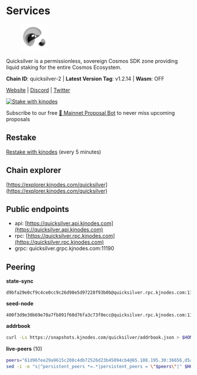 # Services

<figure><img src="https://raw.githubusercontent.com/kj89/cosmos-images/main/logos/quicksilver.png" alt=""><figcaption></figcaption></figure>

Quicksilver is a permissionless, sovereign Cosmos SDK zone providing liquid staking for the entire Cosmos Ecosystem.

**Chain ID**: quicksilver-2 | **Latest Version Tag**: v1.2.14 | **Wasm**: OFF

[Website](https://quicksilver.zone) | [Discord](https://discord.gg/quicksilverprotocol) | [Twitter](https://twitter.com/quicksilverzone)

[![Stake with kjnodes](https://i.ibb.co/cr44Q8j/button-stake-with-kjnodes.png)](https://restake.app/quicksilver/quickvaloper1fqfgpwdngmmay6ah7mg9y4k7ayykpzu6l3ht2m)

Subscribe to our free [🤖 Mainnet Proposal Bot](https://t.me/kjnodes_proposal_bot) to never miss upcoming proposals

## Restake

[Restake with kjnodes](https://restake.app/quicksilver/quickvaloper1fqfgpwdngmmay6ah7mg9y4k7ayykpzu6l3ht2m) (every 5 minutes)
## Chain explorer
[https://explorer.kjnodes.com/quicksilver](https://explorer.kjnodes.com/quicksilver)

## Public endpoints

* api: [https://quicksilver.api.kjnodes.com](https://quicksilver.api.kjnodes.com)
* rpc: [https://quicksilver.rpc.kjnodes.com](https://quicksilver.rpc.kjnodes.com)
* grpc: quicksilver.grpc.kjnodes.com:11190

## Peering

**state-sync**

```text
d9bfa29e0cf9c4ce0cc9c26d98e5d97228f93b0b@quicksilver.rpc.kjnodes.com:11156
```

**seed-node**

```text
400f3d9e30b69e78a7fb891f60d76fa3c73f0ecc@quicksilver.rpc.kjnodes.com:11159
```

**addrbook**
```bash
curl -Ls https://snapshots.kjnodes.com/quicksilver/addrbook.json > $HOME/.quicksilverd/config/addrbook.json
```

**live-peers** (10)
```bash
peers="61d96fee29a9615c208c4db72526d23b45094cb4@65.108.195.30:36656,d5a9c9ae08f0d30e36c8f64eca046fc52b00561e@65.109.92.160:26656,185f80586290dcd53db67ebc2da1e146e291bcd6@148.251.13.186:11156,71d1e3336f41475c3dfc247aa77a8842a24c369a@144.91.80.32:11656,04dcb466b6804e6a57b7f9188b90f5bdc17037c0@108.165.178.242:26654,bbb6a02a90ef98975525d9bd7137511e18edddc1@141.95.99.81:26656,0a226e70ceb7a4123e66216d1ed83ef22ed8a187@185.119.118.118:2000,2309e82e7200ac8a81f1e1f57b3ee604a20af853@51.79.177.229:26667,c124ce0b508e8b9ed1c5b6957f362225659b5343@134.65.192.12:26656,d9bfa29e0cf9c4ce0cc9c26d98e5d97228f93b0b@65.109.88.38:11156"
sed -i -e "s|^persistent_peers *=.*|persistent_peers = \"$peers\"|" $HOME/.quicksilverd/config/config.toml
```
